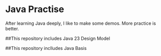 # Java Practise
After learning Java deeply, I like to make some demos. More practice is better.

##This repository includes Java 23 Design Model

##This repository inclludes Java Basis
